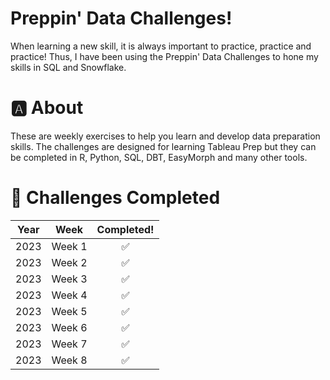 # Preppin' Data Challenges!
When learning a new skill, it is always important to practice, practice and practice! Thus, I have been using the Preppin' Data Challenges to hone my skills in SQL and Snowflake. 
# 🅰️ About
These are weekly exercises to help you learn and develop data preparation skills. The challenges are designed for learning Tableau Prep but they can be completed in R, Python, SQL, DBT, EasyMorph and many other tools.
# 💪 Challenges Completed

| Year | Week | Completed! |
| :-: | :-: | :-: |
| 2023 | Week 1 | ✅ |
| 2023 | Week 2 | ✅ |
| 2023 | Week 3 | ✅ |
| 2023 | Week 4 | ✅ |
| 2023 | Week 5 | ✅ |
| 2023 | Week 6 | ✅ |
| 2023 | Week 7 | ✅ |
| 2023 | Week 8 | ✅ |
